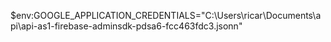 $env:GOOGLE_APPLICATION_CREDENTIALS="C:\Users\ricar\Documents\api\api-as1-firebase-adminsdk-pdsa6-fcc463fdc3.jsonn"